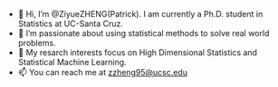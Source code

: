 - 👋 Hi, I’m @ZiyueZHENG(Patrick). I am currently a Ph.D. student in Statistics at UC-Santa Cruz.
- 👀 I’m passionate about using statistical methods to solve real world problems.
- 🌱 My resarch interests focus on High Dimensional Statistics and Statistical Machine Learning.
- 📫 You can reach me at zzheng95@ucsc.edu

<!---
ZiyueZHENG/ZiyueZHENG is a ✨ special ✨ repository because its `README.md` (this file) appears on your GitHub profile.
You can click the Preview link to take a look at your changes.
--->
